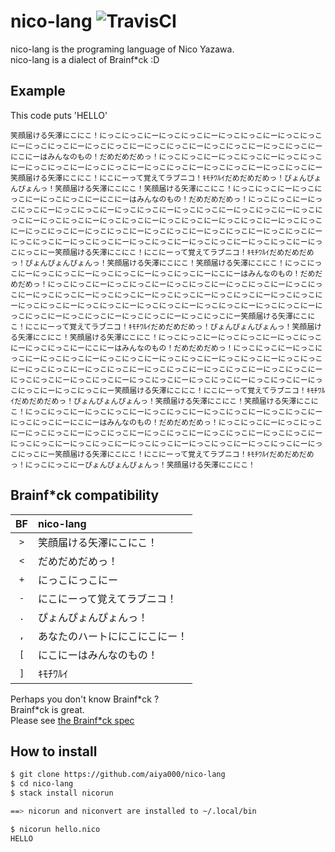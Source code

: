# nico-lang ![TravisCI](https://travis-ci.org/aiya000/nico-lang.svg?branch=master)
nico-lang is the programing language of Nico Yazawa.  
nico-lang is a dialect of Brainf\*ck :D


## Example
This code puts 'HELLO'
```
笑顔届ける矢澤にこにこ！にっこにっこにーにっこにっこにーにっこにっこにーにっこにっこにーにっこにっこにーにっこにっこにーにっこにっこにーにっこにっこにーにっこにっこにーにこにーはみんなのもの！だめだめだめっ！にっこにっこにーにっこにっこにーにっこにっこにーにっこにっこにーにっこにっこにーにっこにっこにーにっこにっこにーにっこにっこにー笑顔届ける矢澤にこにこ！にこにーって覚えてラブニコ！ｷﾓﾁﾜﾙｲだめだめだめっ！ぴょんぴょんぴょんっ！笑顔届ける矢澤にこにこ！笑顔届ける矢澤にこにこ！にっこにっこにーにっこにっこにーにっこにっこにーにこにーはみんなのもの！だめだめだめっ！にっこにっこにーにっこにっこにーにっこにっこにーにっこにっこにーにっこにっこにーにっこにっこにーにっこにっこにーにっこにっこにーにっこにっこにーにっこにっこにーにっこにっこにーにっこにっこにーにっこにっこにーにっこにっこにーにっこにっこにーにっこにっこにーにっこにっこにーにっこにっこにーにっこにっこにーにっこにっこにーにっこにっこにーにっこにっこにーにっこにっこにー笑顔届ける矢澤にこにこ！にこにーって覚えてラブニコ！ｷﾓﾁﾜﾙｲだめだめだめっ！ぴょんぴょんぴょんっ！笑顔届ける矢澤にこにこ！笑顔届ける矢澤にこにこ！にっこにっこにーにっこにっこにーにっこにっこにーにっこにっこにーにこにーはみんなのもの！だめだめだめっ！にっこにっこにーにっこにっこにーにっこにっこにーにっこにっこにーにっこにっこにーにっこにっこにーにっこにっこにーにっこにっこにーにっこにっこにーにっこにっこにーにっこにっこにーにっこにっこにーにっこにっこにーにっこにっこにーにっこにっこにーにっこにっこにーにっこにっこにーにっこにっこにーにっこにっこにー笑顔届ける矢澤にこにこ！にこにーって覚えてラブニコ！ｷﾓﾁﾜﾙｲだめだめだめっ！ぴょんぴょんぴょんっ！笑顔届ける矢澤にこにこ！笑顔届ける矢澤にこにこ！にっこにっこにーにっこにっこにーにっこにっこにーにっこにっこにーにこにーはみんなのもの！だめだめだめっ！にっこにっこにーにっこにっこにーにっこにっこにーにっこにっこにーにっこにっこにーにっこにっこにーにっこにっこにーにっこにっこにーにっこにっこにーにっこにっこにーにっこにっこにーにっこにっこにーにっこにっこにーにっこにっこにーにっこにっこにーにっこにっこにーにっこにっこにーにっこにっこにーにっこにっこにー笑顔届ける矢澤にこにこ！にこにーって覚えてラブニコ！ｷﾓﾁﾜﾙｲだめだめだめっ！ぴょんぴょんぴょんっ！笑顔届ける矢澤にこにこ！笑顔届ける矢澤にこにこ！にっこにっこにーにっこにっこにーにっこにっこにーにっこにっこにーにっこにっこにーにっこにっこにーにこにーはみんなのもの！だめだめだめっ！にっこにっこにーにっこにっこにーにっこにっこにーにっこにっこにーにっこにっこにーにっこにっこにーにっこにっこにーにっこにっこにーにっこにっこにーにっこにっこにーにっこにっこにーにっこにっこにーにっこにっこにー笑顔届ける矢澤にこにこ！にこにーって覚えてラブニコ！ｷﾓﾁﾜﾙｲだめだめだめっ！にっこにっこにーぴょんぴょんぴょんっ！笑顔届ける矢澤にこにこ！
```

## Brainf\*ck compatibility
| BF  | nico-lang                      |
|:---:|:-------------------------------|
| `>` | 笑顔届ける矢澤にこにこ！       |
| `<` | だめだめだめっ！               |
| `+` | にっこにっこにー               |
| `-` | にこにーって覚えてラブニコ！   |
| `.` | ぴょんぴょんぴょんっ！         |
| `,` | あなたのハートににこにこにー！ |
| `[` | にこにーはみんなのもの！       |
| `]` | ｷﾓﾁﾜﾙｲ                         |

Perhaps you don't know Brainf\*ck ?  
Brainf\*ck is great.  
Please see [the Brainf\*ck spec](https://en.wikipedia.org/wiki/Brainfuck)


## How to install

```sh
$ git clone https://github.com/aiya000/nico-lang
$ cd nico-lang
$ stack install nicorun

==> nicorun and niconvert are installed to ~/.local/bin

$ nicorun hello.nico
HELLO
```
